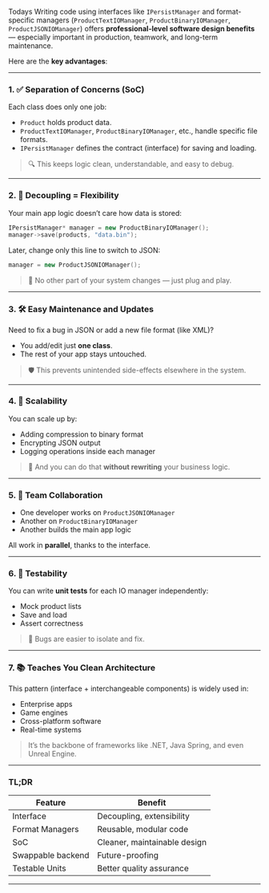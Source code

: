 Todays Writing code using interfaces like `IPersistManager` and format-specific managers (`ProductTextIOManager`, `ProductBinaryIOManager`, `ProductJSONIOManager`) offers **professional-level software design benefits** — especially important in production, teamwork, and long-term maintenance.

Here are the **key advantages**:

---

### 1. ✅ **Separation of Concerns (SoC)**
Each class does only one job:
- `Product` holds product data.
- `ProductTextIOManager`, `ProductBinaryIOManager`, etc., handle specific file formats.
- `IPersistManager` defines the contract (interface) for saving and loading.

> 🔍 This keeps logic clean, understandable, and easy to debug.

---

### 2. 🧩 **Decoupling = Flexibility**
Your main app logic doesn’t care how data is stored:
```cpp
IPersistManager* manager = new ProductBinaryIOManager();
manager->save(products, "data.bin");
```

Later, change only this line to switch to JSON:
```cpp
manager = new ProductJSONIOManager();
```

> 🔁 No other part of your system changes — just plug and play.

---

### 3. 🛠️ **Easy Maintenance and Updates**
Need to fix a bug in JSON or add a new file format (like XML)?
- You add/edit just **one class**.
- The rest of your app stays untouched.

> 🛡️ This prevents unintended side-effects elsewhere in the system.

---

### 4. 🚀 **Scalability**
You can scale up by:
- Adding compression to binary format
- Encrypting JSON output
- Logging operations inside each manager

> 🔗 And you can do that **without rewriting** your business logic.

---

### 5. 👥 **Team Collaboration**
- One developer works on `ProductJSONIOManager`
- Another on `ProductBinaryIOManager`
- Another builds the main app logic

All work in **parallel**, thanks to the interface.

---

### 6. 🧪 **Testability**
You can write **unit tests** for each IO manager independently:
- Mock product lists
- Save and load
- Assert correctness

> 🧼 Bugs are easier to isolate and fix.

---

### 7. 📚 **Teaches You Clean Architecture**
This pattern (interface + interchangeable components) is widely used in:
- Enterprise apps
- Game engines
- Cross-platform software
- Real-time systems

> It’s the backbone of frameworks like .NET, Java Spring, and even Unreal Engine.

---

### TL;DR
| Feature | Benefit |
|--------|---------|
| Interface | Decoupling, extensibility |
| Format Managers | Reusable, modular code |
| SoC | Cleaner, maintainable design |
| Swappable backend | Future-proofing |
| Testable Units | Better quality assurance |

---
